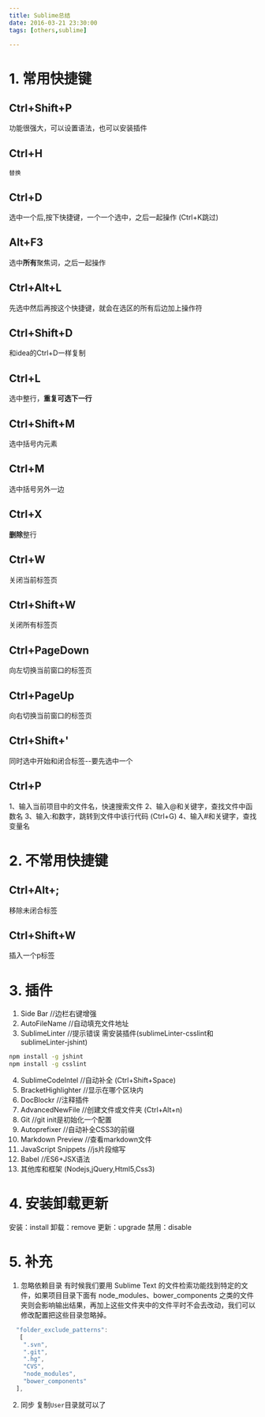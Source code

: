 ```yaml
---
title: Sublime总结
date: 2016-03-21 23:30:00
tags: [others,sublime]

---
```

# 1. 常用快捷键

## Ctrl+Shift+P
   功能很强大，可以设置语法，也可以安装插件

## Ctrl+H
    替换

## Ctrl+D
   选中一个后,按下快捷键，一个一个选中，之后一起操作   (Ctrl+K跳过)

## Alt+F3
   选中**所有**聚焦词，之后一起操作

## Ctrl+Alt+L
   先选中然后再按这个快捷键，就会在选区的所有后边加上操作符

## Ctrl+Shift+D
   和idea的Ctrl+D一样复制

## Ctrl+L
   选中整行，**重复可选下一行**

## Ctrl+Shift+M
   选中括号内元素

## Ctrl+M
   选中括号另外一边

## Ctrl+X
   **删除**整行

## Ctrl+W
   关闭当前标签页

## Ctrl+Shift+W
   关闭所有标签页

## Ctrl+PageDown
向左切换当前窗口的标签页

## Ctrl+PageUp
 向右切换当前窗口的标签页

## Ctrl+Shift+'
同时选中开始和闭合标签--要先选中一个 

## Ctrl+P
1、输入当前项目中的文件名，快速搜索文件
2、输入@和关键字，查找文件中函数名
3、输入:和数字，跳转到文件中该行代码  (Ctrl+G)
4、输入#和关键字，查找变量名

# 2. 不常用快捷键
## Ctrl+Alt+;
移除未闭合标签

## Ctrl+Shift+W
插入一个p标签

# 3. 插件
1. Side Bar               //边栏右键增强
2. AutoFileName           //自动填充文件地址
3. SublimeLinter          //提示错误
需安装插件(sublimeLinter-csslint和sublimeLinter-jshint)
```bash
npm install -g jshint
npm install -g csslint
```
4. SublimeCodeIntel       //自动补全   (Ctrl+Shift+Space)
5. BracketHighlighter     //显示在哪个区块内
6. DocBlockr              //注释插件
7. AdvancedNewFile        //创建文件或文件夹  (Ctrl+Alt+n)
8. Git                    //git init是初始化一个配置
9. Autoprefixer           //自动补全CSS3的前缀
10. Markdown Preview      //查看markdown文件
11. Java​Script Snippets   //js片段缩写
12. Babel                 //ES6+JSX语法
13. 其他库和框架 (Nodejs,jQuery,Html5,Css3)

# 4. 安装卸载更新
安装：install
卸载：remove
更新：upgrade
禁用：disable

# 5. 补充
1. 忽略依赖目录
  有时候我们要用 Sublime Text 的文件检索功能找到特定的文件，如果项目目录下面有 node_modules、bower_components 之类的文件夹则会影响输出结果，再加上这些文件夹中的文件平时不会去改动，我们可以修改配置把这些目录忽略掉。
```js
  "folder_exclude_patterns":
   [
  	".svn",
  	".git",
  	".hg",
  	"CVS",
  	"node_modules",
  	"bower_components"
  ],
```
2. 同步
复制`User`目录就可以了